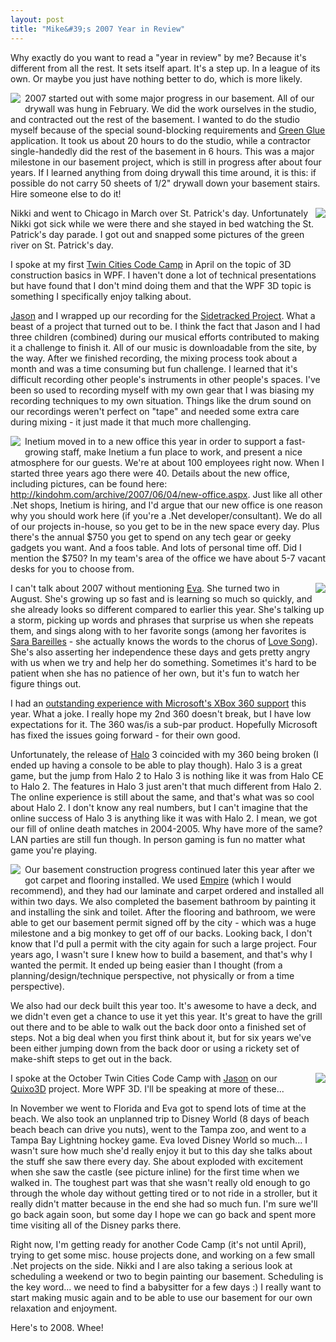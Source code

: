 ```yaml
---
layout: post
title: "Mike&#39;s 2007 Year in Review"
---
```


<p>Why exactly do you want to read a "year in review" by me?  Because it's different from all the rest.  It sets itself apart.  It's a step up.  In a league of its own.  Or maybe you just have nothing better to do, which is more likely.  </p>
<p><img style="margin-bottom: 7px; margin-right: 7px" src="http://farm1.static.flickr.com/164/376784457_427e416716_m.jpg" align="left" />2007 started out with some major progress in our basement.  All of our drywall was hung in February.  We did the work ourselves in the studio, and contracted out the rest of the basement.  I wanted to do the studio myself because of the special sound-blocking requirements and <a href="http://www.greengluecompany.com/" target="_blank">Green Glue</a> application.  It took us about 20 hours to do the studio, while a contractor single-handedly did the rest of the basement in 6 hours.  This was a major milestone in our basement project, which is still in progress after about four years.  If I learned anything from doing drywall this time around, it is this: if possible do not carry 50 sheets of 1/2" drywall down your basement stairs.  Hire someone else to do it! </p>
<p><img src="http://farm3.static.flickr.com/2024/2151259797_62a5679463_m.jpg" align="right" /> Nikki and went to Chicago in March over St. Patrick's day.  Unfortunately Nikki got sick while we were there and she stayed in bed watching the St. Patrick's day parade.  I got out and snapped some pictures of the green river on St. Patrick's day.  </p>
<p>I spoke at my first <a href="http://www.twincitiescodecamp.com" target="_blank">Twin Cities Code Camp</a> in April on the topic of 3D construction basics in WPF.  I haven't done a lot of technical presentations but have found that I don't mind doing them and that the WPF 3D topic is something I specifically enjoy talking about.  </p>
<p><a href="http://www.jasonbock.net" target="_blank">Jason</a> and I wrapped up our recording for the <a href="http://www.sidetrackedproject.net" target="_blank">Sidetracked Project</a>.  What a beast of a project that turned out to be.  I think the fact that Jason and I had three children (combined) during our musical efforts contributed to making it a challenge to finish it.  All of our music is downloadable from the site, by the way.  After we finished recording, the mixing process took about a month and was a time consuming but fun challenge.  I learned that it's difficult recording other people's instruments in other people's spaces.  I've been so used to recording myself with my own gear that I was biasing my recording techniques to my own situation.  Things like the drum sound on our recordings weren't perfect on "tape" and needed some extra care during mixing - it just made it that much more challenging.  </p>
<p><img style="margin-bottom: 7px; margin-right: 7px" src="http://farm2.static.flickr.com/1164/529625020_36916d58ff_m.jpg" align="left" />Inetium moved in to a new office this year in order to support a fast-growing staff, make Inetium a fun place to work, and present a nice atmosphere for our guests.  We're at about 100 employees right now.  When I started three years ago there were 40.  Details about the new office, including pictures, can be found here: <a title="http://kindohm.com/archive/2007/06/04/new-office.aspx" href="http://kindohm.com/archive/2007/06/04/new-office.aspx">http://kindohm.com/archive/2007/06/04/new-office.aspx</a>.  Just like all other .Net shops, Inetium is hiring, and I'd argue that our new office is one reason why you should work here (if you're a .Net developer/consultant).  We do all of our projects in-house, so you get to be in the new space every day.  Plus there's the annual $750 you get to spend on any tech gear or geeky gadgets you want.  And a foos table.  And lots of personal time off.  Did I mention the $750?  In my team's area of the office we have about 5-7 vacant desks for you to choose from.  </p>
<p><img src="http://farm2.static.flickr.com/1136/690477072_97437adfbf_m.jpg" align="right" />I can't talk about 2007 without mentioning <a href="http://evajoy.net" target="_blank">Eva</a>.  She turned two in August.  She's growing up so fast and is learning so much so quickly, and she already looks so different compared to earlier this year.  She's talking up a storm, picking up words and phrases that surprise us when she repeats them, and sings along with to her favorite songs (among her favorites is <a href="http://www.sarabmusic.com/" target="_blank">Sara Bareilles</a> - she actually knows the words to the chorus of <a href="http://www.youtube.com/watch?v=MR5xv3pt7KI" target="_blank">Love Song</a>).  She's also asserting her independence these days and gets pretty angry with us when we try and help her do something.  Sometimes it's hard to be patient when she has no patience of her own, but it's fun to watch her figure things out.  </p>
<p>I had an <a href="http://kindohm.com/archive/2007/09/28/xbox-repair-customer-service-now-worse-than-lousy.aspx" target="_blank">outstanding experience with Microsoft's XBox 360 support</a> this year.  What a joke.  I really hope my 2nd 360 doesn't break, but I have low expectations for it.  The 360 was/is a sub-par product.  Hopefully Microsoft has fixed the issues going forward - for their own good.  </p>
<p>Unfortunately, the release of <a title="Halo" href="http://www.bungie.net" target="_blank">Halo</a> 3 coincided with my 360 being broken (I ended up having a console to be able to play though).  Halo 3 is a great game, but the jump from Halo 2 to Halo 3 is nothing like it was from Halo CE to Halo 2.  The features in Halo 3 just aren't that much different from Halo 2.  The online experience is still about the same, and that's what was so cool about Halo 2.  I don't know any real numbers, but I can't imagine that the online success of Halo 3 is anything like it was with Halo 2.  I mean, we got our fill of online death matches in 2004-2005.  Why have more of the same?  LAN parties are still fun though.  In person gaming is fun no matter what game you're playing.</p>
<p><img style="margin-bottom: 7px; margin-right: 7px" src="http://farm2.static.flickr.com/1151/1117600791_b76abcecb3_m.jpg" align="left" /> Our basement construction progress continued later this year after we got carpet and flooring installed.  We used <a href="http://www.empiretoday.com/" target="_blank">Empire</a> (which I would recommend), and they had our laminate and carpet ordered and installed all within two days.  We also completed the basement bathroom by painting it and installing the sink and toilet.  After the flooring and bathroom, we were able to get our basement permit signed off by the city - which was a huge milestone and a big monkey to get off of our backs.  Looking back, I don't know that I'd pull a permit with the city again for such a large project.  Four years ago, I wasn't sure I knew how to build a basement, and that's why I wanted the permit.  It ended up being easier than I thought (from a planning/design/technique perspective, not physically or from a time perspective).  </p>
<p>We also had our deck built this year too.  It's awesome to have a deck, and we didn't even get a chance to use it yet this year.  It's great to have the grill out there and to be able to walk out the back door onto a finished set of steps.  Not a big deal when you first think about it, but for six years we've been either jumping down from the back door or using a rickety set of make-shift steps to get out in the back.</p>
<p><img src="http://farm3.static.flickr.com/2127/2073915150_9fda8612da_m.jpg" align="right" /> I spoke at the October Twin Cities Code Camp with <a href="http://jasonbock.net" target="_blank">Jason</a> on our <a href="http://www.codeplex.com/Quixo3D" target="_blank">Quixo3D</a> project.  More WPF 3D.  I'll be speaking at more of these...</p>
<p>In November we went to Florida and Eva got to spend lots of time at the beach.  We also took an unplanned trip to Disney World (8 days of beach beach beach can drive you nuts), went to the Tampa zoo, and went to a Tampa Bay Lightning hockey game.  Eva loved Disney World so much...  I wasn't sure how much she'd really enjoy it but to this day she talks about the stuff she saw there every day.  She about exploded with excitement when she saw the castle (see picture inline) for the first time when we walked in.  The toughest part was that she wasn't really old enough to go through the whole day without getting tired or to not ride in a stroller, but it really didn't matter because in the end she had so much fun.  I'm sure we'll go back again soon, but some day I hope we can go back and spent more time visiting all of the Disney parks there.</p>
<p>Right now, I'm getting ready for another Code Camp (it's not until April), trying to get some misc. house projects done, and working on a few small .Net projects on the side.  Nikki and I are also taking a serious look at scheduling a weekend or two to begin painting our basement.  Scheduling is the key word...  we need to find a babysitter for a few days :)  I really want to start making music again and to be able to use our basement for our own relaxation and enjoyment.  </p>
<p>Here's to 2008.  Whee!</p>
 
